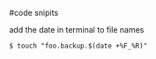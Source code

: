   #code snipits 
  
  add the date in terminal to file names
  ~~~
  $ touch "foo.backup.$(date +%F_%R)"
  ~~~

